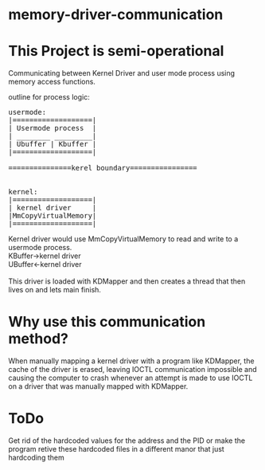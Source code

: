 # memory-driver-communication

# This Project is semi-operational

Communicating between Kernel Driver and user mode process using memory access functions.

outline for process logic:

<pre>
usermode:  
|===================| 
| Usermode process  |
| ________ _________| 
| Ubuffer | Kbuffer | 
|===================| 

===============kerel boundary================
 

kernel: 
|===================| 
| kernel driver     |  
|MmCopyVirtualMemory| 
|===================| 
</pre>

Kernel driver would use MmCopyVirtualMemory to read and write to a usermode process. <br />
KBuffer->kernel driver <br />
UBuffer<-kernel driver <br />
<br />
This driver is loaded with KDMapper and then creates a thread that then lives on and lets main finish.

# Why use this communication method?
When manually mapping a kernel driver with a program like KDMapper, the cache of the driver is erased, leaving IOCTL communication impossible and causing the computer to crash whenever an attempt is made to use IOCTL on a driver that was manually mapped with KDMapper.

# ToDo
Get rid of the hardcoded values for the address and the PID or make the program retive these hardcoded files in a different manor that just hardcoding them
